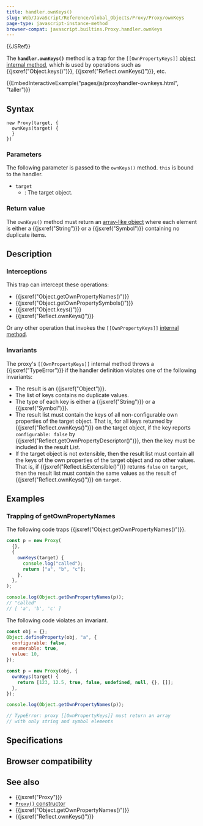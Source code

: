 ```yaml
---
title: handler.ownKeys()
slug: Web/JavaScript/Reference/Global_Objects/Proxy/Proxy/ownKeys
page-type: javascript-instance-method
browser-compat: javascript.builtins.Proxy.handler.ownKeys
---
```


{{JSRef}}

The **`handler.ownKeys()`** method is a trap for the `[[OwnPropertyKeys]]` [object internal method](/Web/JavaScript/Reference/Global_Objects/Proxy#object_internal_methods), which is used by operations such as {{jsxref("Object.keys()")}}, {{jsxref("Reflect.ownKeys()")}}, etc.

{{EmbedInteractiveExample("pages/js/proxyhandler-ownkeys.html", "taller")}}

## Syntax

```js-nolint
new Proxy(target, {
  ownKeys(target) {
  }
})
```

### Parameters

The following parameter is passed to the `ownKeys()` method. `this` is bound to the handler.

- `target`
  - : The target object.

### Return value

The `ownKeys()` method must return an [array-like object](/Web/JavaScript/Reference/Global_Objects/Array#array-like_objects) where each element is either a {{jsxref("String")}} or a {{jsxref("Symbol")}} containing no duplicate items.

## Description

### Interceptions

This trap can intercept these operations:

- {{jsxref("Object.getOwnPropertyNames()")}}
- {{jsxref("Object.getOwnPropertySymbols()")}}
- {{jsxref("Object.keys()")}}
- {{jsxref("Reflect.ownKeys()")}}

Or any other operation that invokes the `[[OwnPropertyKeys]]` [internal method](/Web/JavaScript/Reference/Global_Objects/Proxy#object_internal_methods).

### Invariants

The proxy's `[[OwnPropertyKeys]]` internal method throws a {{jsxref("TypeError")}} if the handler definition violates one of the following invariants:

- The result is an {{jsxref("Object")}}.
- The list of keys contains no duplicate values.
- The type of each key is either a {{jsxref("String")}} or a {{jsxref("Symbol")}}.
- The result list must contain the keys of all non-configurable own properties of the target object. That is, for all keys returned by {{jsxref("Reflect.ownKeys()")}} on the target object, if the key reports `configurable: false` by {{jsxref("Reflect.getOwnPropertyDescriptor()")}}, then the key must be included in the result List.
- If the target object is not extensible, then the result list must contain all the keys of the own properties of the target object and no other values. That is, if {{jsxref("Reflect.isExtensible()")}} returns `false` on `target`, then the result list must contain the same values as the result of {{jsxref("Reflect.ownKeys()")}} on `target`.

## Examples

### Trapping of getOwnPropertyNames

The following code traps {{jsxref("Object.getOwnPropertyNames()")}}.

```js
const p = new Proxy(
  {},
  {
    ownKeys(target) {
      console.log("called");
      return ["a", "b", "c"];
    },
  },
);

console.log(Object.getOwnPropertyNames(p));
// "called"
// [ 'a', 'b', 'c' ]
```

The following code violates an invariant.

```js example-bad
const obj = {};
Object.defineProperty(obj, "a", {
  configurable: false,
  enumerable: true,
  value: 10,
});

const p = new Proxy(obj, {
  ownKeys(target) {
    return [123, 12.5, true, false, undefined, null, {}, []];
  },
});

console.log(Object.getOwnPropertyNames(p));

// TypeError: proxy [[OwnPropertyKeys]] must return an array
// with only string and symbol elements
```

## Specifications



## Browser compatibility



## See also

- {{jsxref("Proxy")}}
- [`Proxy()` constructor](/Web/JavaScript/Reference/Global_Objects/Proxy/Proxy)
- {{jsxref("Object.getOwnPropertyNames()")}}
- {{jsxref("Reflect.ownKeys()")}}
